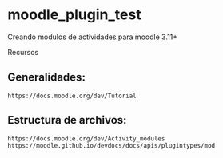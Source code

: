 # moodle_plugin_test

Creando modulos de actividades para moodle 3.11+

Recursos

## Generalidades:
    https://docs.moodle.org/dev/Tutorial
## Estructura de archivos:
    https://docs.moodle.org/dev/Activity_modules
    https://moodle.github.io/devdocs/docs/apis/plugintypes/mod

